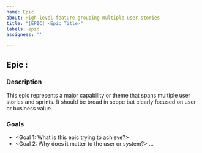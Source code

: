 ```yaml
---
name: Epic
about: High-level feature grouping multiple user stories
title: "[EPIC] <Epic Title>"
labels: epic
assignees: ''

---
```


## Epic <X>: <Epic Title>

### Description

This epic represents a major capability or theme that spans multiple user stories and sprints. It should be broad in scope but clearly focused on user or business value.

### Goals
- <Goal 1: What is this epic trying to achieve?>
- <Goal 2: Why does it matter to the user or system?>
...
